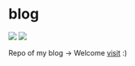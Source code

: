 # blog

[![](https://github.com/saltbo/blog/workflows/build/badge.svg)](https://github.com/saltbo/blog/actions?query=workflow%3Abuild)
[![](https://img.shields.io/github/license/saltbo/blog)](https://github.com/saltbo/blog/blob/master/LICENSE)

Repo of my blog → Welcome [visit](https://saltbo.cn)  :)
